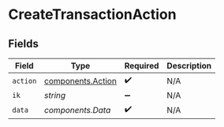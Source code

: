 # CreateTransactionAction


## Fields

| Field                                                  | Type                                                   | Required                                               | Description                                            |
| ------------------------------------------------------ | ------------------------------------------------------ | ------------------------------------------------------ | ------------------------------------------------------ |
| `action`                                               | [components.Action](../../models/components/action.md) | :heavy_check_mark:                                     | N/A                                                    |
| `ik`                                                   | *string*                                               | :heavy_minus_sign:                                     | N/A                                                    |
| `data`                                                 | *components.Data*                                      | :heavy_check_mark:                                     | N/A                                                    |